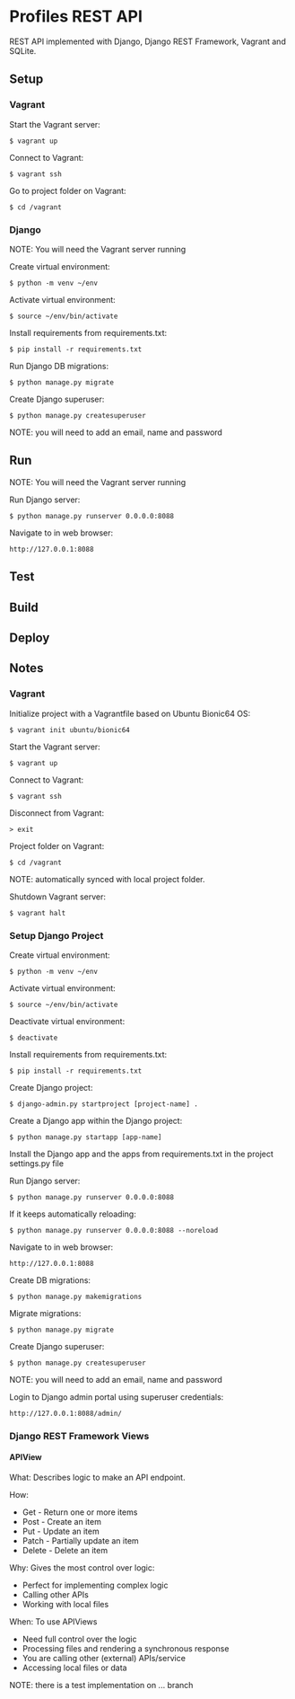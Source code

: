 # Profiles REST API

REST API implemented with Django, Django REST Framework, Vagrant and SQLite.

## Setup

### Vagrant

Start the Vagrant server:

    $ vagrant up

Connect to Vagrant:

    $ vagrant ssh

Go to project folder on Vagrant:

    $ cd /vagrant

### Django

NOTE: You will need the Vagrant server running

Create virtual environment:

    $ python -m venv ~/env

Activate virtual environment:

    $ source ~/env/bin/activate

Install requirements from requirements.txt:

    $ pip install -r requirements.txt

Run Django DB migrations:

    $ python manage.py migrate

Create Django superuser:

    $ python manage.py createsuperuser

NOTE: you will need to add an email, name and password

## Run

NOTE: You will need the Vagrant server running

Run Django server:

    $ python manage.py runserver 0.0.0.0:8088

Navigate to in web browser:

    http://127.0.0.1:8088

## Test

## Build

## Deploy

## Notes

### Vagrant

Initialize project with a Vagrantfile based on Ubuntu Bionic64 OS:

    $ vagrant init ubuntu/bionic64

Start the Vagrant server:

    $ vagrant up

Connect to Vagrant:

    $ vagrant ssh

Disconnect from Vagrant:

    > exit

Project folder on Vagrant:

    $ cd /vagrant

NOTE: automatically synced with local project folder.

Shutdown Vagrant server:

    $ vagrant halt

### Setup Django Project

Create virtual environment:

    $ python -m venv ~/env

Activate virtual environment:

    $ source ~/env/bin/activate

Deactivate virtual environment:

    $ deactivate

Install requirements from requirements.txt:

    $ pip install -r requirements.txt

Create Django project:

    $ django-admin.py startproject [project-name] .

Create a Django app within the Django project:

    $ python manage.py startapp [app-name]

Install the Django app and the apps from requirements.txt in the project settings.py file

Run Django server:

    $ python manage.py runserver 0.0.0.0:8088

If it keeps automatically reloading:

    $ python manage.py runserver 0.0.0.0:8088 --noreload

Navigate to in web browser:

    http://127.0.0.1:8088

Create DB migrations:

    $ python manage.py makemigrations

Migrate migrations:

    $ python manage.py migrate

Create Django superuser:

    $ python manage.py createsuperuser

NOTE: you will need to add an email, name and password

Login to Django admin portal using superuser credentials:

    http://127.0.0.1:8088/admin/

### Django REST Framework Views

#### APIView

What: Describes logic to make an API endpoint.

How:

- Get - Return one or more items
- Post - Create an item
- Put - Update an item
- Patch - Partially update an item
- Delete - Delete an item

Why: Gives the most control over logic:

- Perfect for implementing complex logic
- Calling other APIs
- Working with local files

When: To use APIViews

- Need full control over the logic
- Processing files and rendering a synchronous response
- You are calling other (external) APIs/service
- Accessing local files or data

NOTE: there is a test implementation on ... branch
